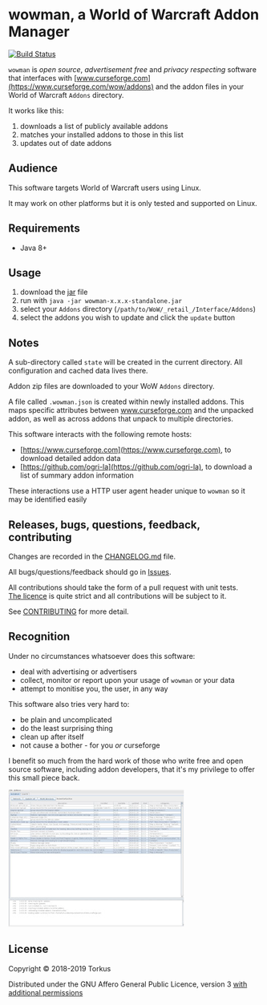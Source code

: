 # wowman, a World of Warcraft Addon Manager

[![Build Status](https://travis-ci.org/ogri-la/wowman.svg?branch=master)](https://travis-ci.org/ogri-la/wowman)

`wowman` is *open source*, *advertisement free* and *privacy respecting* software that interfaces with 
[www.curseforge.com](https://www.curseforge.com/wow/addons) and the addon files in your World of Warcraft `Addons` 
directory.

It works like this:

1. downloads a list of publicly available addons
2. matches your installed addons to those in this list
3. updates out of date addons

## Audience

This software targets World of Warcraft users using Linux.

It may work on other platforms but it is only tested and supported on Linux.

## Requirements

* Java 8+

## Usage

1. download the [jar](https://github.com/ogri-la/wowman/releases/download/0.3.0/wowman-0.3.0-standalone.jar) file
2. run with `java -jar wowman-x.x.x-standalone.jar`
3. select your `Addons` directory (`/path/to/WoW/_retail_/Interface/Addons`)
4. select the addons you wish to update and click the `update` button

## Notes

A sub-directory called `state` will be created in the current directory. All configuration and cached data lives there.

Addon zip files are downloaded to your WoW `Addons` directory.

A file called `.wowman.json` is created within newly installed addons. This maps specific attributes between 
www.curseforge.com and the unpacked addon, as well as across addons that unpack to multiple directories.

This software interacts with the following remote hosts:

* [https://www.curseforge.com](https://www.curseforge.com), to download detailed addon data
* [https://github.com/ogri-la](https://github.com/ogri-la), to download a list of summary addon information

These interactions use a HTTP user agent header unique to `wowman` so it may be identified easily

## Releases, bugs, questions, feedback, contributing

Changes are recorded in the [CHANGELOG.md](CHANGELOG.md) file.

All bugs/questions/feedback should go in [Issues](https://github.com/ogri-la/wowman/issues).

All contributions should take the form of a pull request with unit tests.  
[The licence](LICENCE.txt) is quite strict and all contributions will be subject to it.

See [CONTRIBUTING](CONTRIBUTING.md) for more detail.

## Recognition

Under no circumstances whatsoever does this software:

* deal with advertising or advertisers
* collect, monitor or report upon your usage of `wowman` or your data
* attempt to monitise you, the user, in any way

This software also tries very hard to:

* be plain and uncomplicated
* do the least surprising thing
* clean up after itself
* not cause a bother - for you *or* curseforge

I benefit so much from the hard work of those who write free and open source software, including addon developers, 
that it's my privilege to offer this small piece back.

[![wowman version 0.3.0](screenshot-0.3.0-thumbnail.jpg)](screenshot-0.3.0.png?raw=true)

## License

Copyright © 2018-2019 Torkus

Distributed under the GNU Affero General Public Licence, version 3 [with additional permissions](LICENCE.txt#L665)
